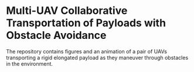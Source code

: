 # Multi-UAV Collaborative Transportation of Payloads with Obstacle Avoidance
The repository contains figures and an animation of a pair of UAVs transporting a rigid elongated payload as they maneuver through obstacles in the environment.
